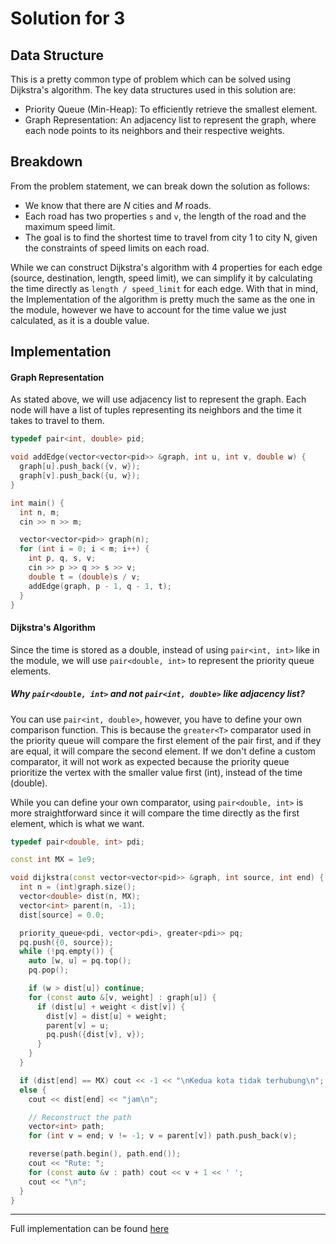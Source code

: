 # Solution for 3

## Data Structure

This is a pretty common type of problem which can be solved using Dijkstra's algorithm. The key data structures used in this solution are:

- Priority Queue (Min-Heap): To efficiently retrieve the smallest element.
- Graph Representation: An adjacency list to represent the graph, where each node points to its neighbors and their respective weights.

## Breakdown

From the problem statement, we can break down the solution as follows:

- We know that there are $N$ cities and $M$ roads.
- Each road has two properties `s` and `v`, the length of the road and the maximum speed limit.
- The goal is to find the shortest time to travel from city 1 to city N, given the constraints of speed limits on each road.

While we can construct Dijkstra's algorithm with 4 properties for each edge (source, destination, length, speed limit), we can simplify it by calculating the time directly as `length / speed_limit` for each edge. With that in mind, the Implementation of the algorithm is pretty much the same as the one in the module, however we have to account for the time value we just calculated, as it is a double value.

## Implementation

#### Graph Representation

As stated above, we will use adjacency list to represent the graph. Each node will have a list of tuples representing its neighbors and the time it takes to travel to them.

```cpp
typedef pair<int, double> pid;

void addEdge(vector<vector<pid>> &graph, int u, int v, double w) {
  graph[u].push_back({v, w});
  graph[v].push_back({u, w});
}

int main() {
  int n, m;
  cin >> n >> m;

  vector<vector<pid>> graph(n);
  for (int i = 0; i < m; i++) {
    int p, q, s, v;
    cin >> p >> q >> s >> v;
    double t = (double)s / v;
    addEdge(graph, p - 1, q - 1, t);
  }
}
```

#### Dijkstra's Algorithm

Since the time is stored as a double, instead of using `pair<int, int>` like in the module, we will use `pair<double, int>` to represent the priority queue elements.

##### Why `pair<double, int>` and not `pair<int, double>` like adjacency list?

You can use `pair<int, double>`, however, you have to define your own comparison function. This is because the `greater<T>` comparator used in the priority queue will compare the first element of the pair first, and if they are equal, it will compare the second element. If we don't define a custom comparator, it will not work as expected because the priority queue prioritize the vertex with the smaller value first (int), instead of the time (double).

While you can define your own comparator, using `pair<double, int>` is more straightforward since it will compare the time directly as the first element, which is what we want.

```cpp
typedef pair<double, int> pdi;

const int MX = 1e9;

void dijkstra(const vector<vector<pid>> &graph, int source, int end) {
  int n = (int)graph.size();
  vector<double> dist(n, MX);
  vector<int> parent(n, -1);
  dist[source] = 0.0;

  priority_queue<pdi, vector<pdi>, greater<pdi>> pq;
  pq.push({0, source});
  while (!pq.empty()) {
    auto [w, u] = pq.top();
    pq.pop();

    if (w > dist[u]) continue;
    for (const auto &[v, weight] : graph[u]) {
      if (dist[u] + weight < dist[v]) {
        dist[v] = dist[u] + weight;
        parent[v] = u;
        pq.push({dist[v], v});
      }
    }
  }

  if (dist[end] == MX) cout << -1 << "\nKedua kota tidak terhubung\n";
  else {
    cout << dist[end] << "jam\n";

    // Reconstruct the path
    vector<int> path;
    for (int v = end; v != -1; v = parent[v]) path.push_back(v);

    reverse(path.begin(), path.end());
    cout << "Rute: ";
    for (const auto &v : path) cout << v + 1 << ' ';
    cout << "\n";
  }
}
```

---

Full implementation can be found [here](3.cpp)
